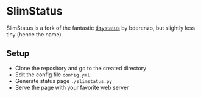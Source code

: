 # SlimStatus

SlimStatus is a fork of the fantastic [tinystatus](https://github.com/bderenzo/tinystatus) by bderenzo, but slightly less tiny (hence the name).


## Setup

* Clone the repository and go to the created directory
* Edit the config file `config.yml`
* Generate status page `./slimstatus.py`
* Serve the page with your favorite web server
